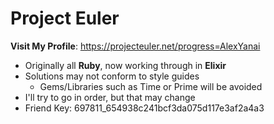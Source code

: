 Project Euler
=============

**Visit My Profile**: https://projecteuler.net/progress=AlexYanai

  - Originally all **Ruby**, now working through in **Elixir**
  - Solutions may not conform to style guides
    - Gems/Libraries such as Time or Prime will be avoided
  - I'll try to go in order, but that may change
  - Friend Key: 697811_654938c241bcf3da075d117e3af2a4a3

